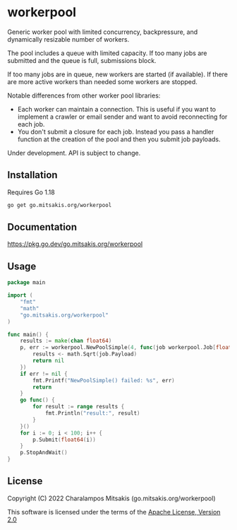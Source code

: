 # workerpool

Generic worker pool with limited concurrency, backpressure, and dynamically resizable number of workers.

The pool includes a queue with limited capacity.
If too many jobs are submitted and the queue is full, submissions block.

If too many jobs are in queue, new workers are started (if available).
If there are more active workers than needed some workers are stopped.

Notable differences from other worker pool libraries:

- Each worker can maintain a connection. This is useful if you want to implement a crawler or email sender and want to avoid reconnecting for each job.
- You don't submit a closure for each job. Instead you pass a handler function at the creation of the pool and then you submit job payloads.

Under development. API is subject to change.

## Installation

Requires Go 1.18

```sh
go get go.mitsakis.org/workerpool
```

## Documentation

<https://pkg.go.dev/go.mitsakis.org/workerpool>

## Usage

```go
package main

import (
	"fmt"
	"math"
	"go.mitsakis.org/workerpool"
)

func main() {
	results := make(chan float64)
	p, err := workerpool.NewPoolSimple(4, func(job workerpool.Job[float64], workerID int) error {
		results <- math.Sqrt(job.Payload)
		return nil
	})
	if err != nil {
		fmt.Printf("NewPoolSimple() failed: %s", err)
		return
	}
	go func() {
		for result := range results {
			fmt.Println("result:", result)
		}
	}()
	for i := 0; i < 100; i++ {
		p.Submit(float64(i))
	}
	p.StopAndWait()
}
```

## License

Copyright (C) 2022 Charalampos Mitsakis (go.mitsakis.org/workerpool)

This software is licensed under the terms of the [Apache License, Version 2.0](LICENSE)
